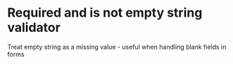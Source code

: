 # Required and is not empty string validator

Treat empty string as a missing value - useful when handling blank fields in forms